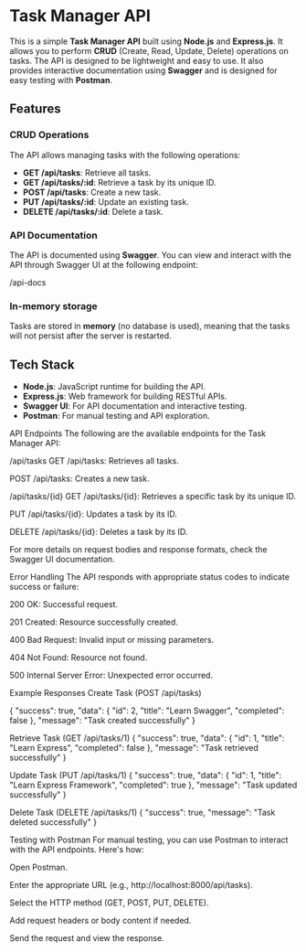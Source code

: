 # Task Manager API

This is a simple **Task Manager API** built using **Node.js** and **Express.js**. It allows you to perform **CRUD** (Create, Read, Update, Delete) operations on tasks. The API is designed to be lightweight and easy to use. It also provides interactive documentation using **Swagger** and is designed for easy testing with **Postman**.

## Features

### CRUD Operations
The API allows managing tasks with the following operations:

- **GET /api/tasks**: Retrieve all tasks.
- **GET /api/tasks/:id**: Retrieve a task by its unique ID.
- **POST /api/tasks**: Create a new task.
- **PUT /api/tasks/:id**: Update an existing task.
- **DELETE /api/tasks/:id**: Delete a task.

### API Documentation
The API is documented using **Swagger**. You can view and interact with the API through Swagger UI at the following endpoint:

/api-docs


### In-memory storage
Tasks are stored in **memory** (no database is used), meaning that the tasks will not persist after the server is restarted.

## Tech Stack

- **Node.js**: JavaScript runtime for building the API.
- **Express.js**: Web framework for building RESTful APIs.
- **Swagger UI**: For API documentation and interactive testing.
- **Postman**: For manual testing and API exploration.

API Endpoints
The following are the available endpoints for the Task Manager API:

/api/tasks
GET /api/tasks: Retrieves all tasks.

POST /api/tasks: Creates a new task.

/api/tasks/{id}
GET /api/tasks/{id}: Retrieves a specific task by its unique ID.

PUT /api/tasks/{id}: Updates a task by its ID.

DELETE /api/tasks/{id}: Deletes a task by its ID.

For more details on request bodies and response formats, check the Swagger UI documentation.

Error Handling
The API responds with appropriate status codes to indicate success or failure:

200 OK: Successful request.

201 Created: Resource successfully created.

400 Bad Request: Invalid input or missing parameters.

404 Not Found: Resource not found.

500 Internal Server Error: Unexpected error occurred.

Example Responses
Create Task (POST /api/tasks)

{
  "success": true,
  "data": {
    "id": 2,
    "title": "Learn Swagger",
    "completed": false
  },
  "message": "Task created successfully"
}

Retrieve Task (GET /api/tasks/1)
{
  "success": true,
  "data": {
    "id": 1,
    "title": "Learn Express",
    "completed": false
  },
  "message": "Task retrieved successfully"
}

Update Task (PUT /api/tasks/1)
{
  "success": true,
  "data": {
    "id": 1,
    "title": "Learn Express Framework",
    "completed": true
  },
  "message": "Task updated successfully"
}

Delete Task (DELETE /api/tasks/1)
{
  "success": true,
  "message": "Task deleted successfully"
}

Testing with Postman
For manual testing, you can use Postman to interact with the API endpoints. Here's how:

Open Postman.

Enter the appropriate URL (e.g., http://localhost:8000/api/tasks).

Select the HTTP method (GET, POST, PUT, DELETE).

Add request headers or body content if needed.

Send the request and view the response.